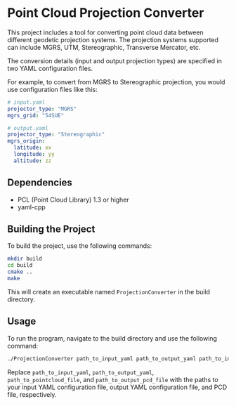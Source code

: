 # Point Cloud Projection Converter
This project includes a tool for converting point cloud data between different geodetic projection systems. The projection systems supported can include MGRS, UTM, Stereographic, Transverse Mercator, etc.

The conversion details (input and output projection types) are specified in two YAML configuration files.

For example, to convert from MGRS to Stereographic projection, you would use configuration files like this:

```yaml
# input.yaml
projector_type: "MGRS"
mgrs_grid: "54SUE"
```
```yaml
# output.yaml
projector_type: "Stereographic"
mgrs_origin:
  latitude: xx
  longitude: yy
  altitude: zz
```

## Dependencies
- PCL (Point Cloud Library) 1.3 or higher
- yaml-cpp

## Building the Project
To build the project, use the following commands:

```bash
mkdir build
cd build
cmake ..
make
```
This will create an executable named `ProjectionConverter` in the build directory.

## Usage
To run the program, navigate to the build directory and use the following command:

```bash
./ProjectionConverter path_to_input_yaml path_to_output_yaml path_to_input_pcd_file path_to_output_pcd_file
```
Replace `path_to_input_yaml`, `path_to_output_yaml`, `path_to_pointcloud_file`, and `path_to_output_pcd_file` with the paths to your input YAML configuration file, output YAML configuration file, and PCD file, respectively.
